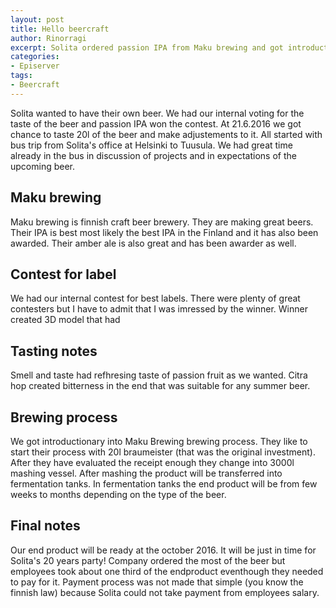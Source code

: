 ```yaml
---
layout: post
title: Hello beercraft
author: Rinorragi
excerpt: Solita ordered passion IPA from Maku brewing and got introduction to their craftmenship
categories: 
- Episerver
tags: 
- Beercraft
---
```

Solita wanted to have their own beer. We had our internal voting for the taste of the beer and passion IPA won the contest. At 21.6.2016 we got chance to taste 20l of the beer and make adjustements to it. All started with bus trip from Solita's office at Helsinki to Tuusula. We had great time already in the bus in discussion of projects and in expectations of the upcoming beer. 

## Maku brewing

Maku brewing is finnish craft beer brewery. They are making great beers. Their IPA is best most likely the best IPA in the Finland and it has also been awarded. Their amber ale is also great and has been awarder as well. 

## Contest for label 

We had our internal contest for best labels. There were plenty of great contesters but I have to admit that I was imressed by the winner. Winner created 3D model that had 

## Tasting notes

Smell and taste had refhresing taste of passion fruit as we wanted. Citra hop created bitterness in the end that was suitable for any summer beer. 

## Brewing process

We got introductionary into Maku Brewing brewing process. They like to start their process with 20l braumeister (that was the original investment). After they have evaluated the receipt enough they change into 3000l mashing vessel. After mashing the product will be transferred into fermentation tanks. In fermentation tanks the end product will be from few weeks to months depending on the type of the beer. 

## Final notes 
Our end product will be ready at the october 2016. It will be just in time for Solita's 20 years party! Company ordered the most of the beer but employees took about one third of the endproduct eventhough they needed to pay for it. Payment process was not made that simple (you know the finnish law) because Solita could not take payment from employees salary. 